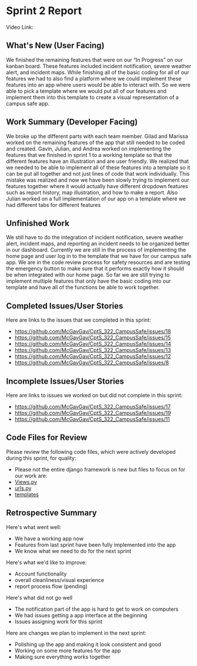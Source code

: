 # Sprint 2 Report 
Video Link: 
## What's New (User Facing)
We finished the remaining features that were on our “In Progress” on our kanban board. These features included incident notification, severe 
weather alert, and incident maps. While finishing all of the basic coding for all of our features we had to also find a platform where we 
could implement these features into an app where users would be able to interact with. So we were able to pick a template where we would put 
all of our features and implement them into this template to create a visual representation of a campus safe app. 



## Work Summary (Developer Facing)
We broke up the different parts with each team member. Gilad and Marissa worked on the remaining features of the app that still needed to be coded and created. Gavin, Julian, and Andrea worked on implementing the features that we finished in sprint 1 to a working template so that the different features have an illustration and are user friendly. We realized that we needed to be able to implement all of these features into a template so it can be put all together and not just lines of code that work individually. This mistake was realized and now we have been slowly trying to implement our features together where it would actually have different dropdown features such as report history, map illustration, and how to make a report. Also Julian worked on a full implementation of our app on a template where we had different tabs for different features

## Unfinished Work
We still have to do the integration of incident notification, severe weather alert, incident maps, and reporting an incident needs to be organized better in our dashboard. Currently we are still in the process of implementing the home page and user log in to the template that we have for our campus safe app. We are in the code review process for safety resources and are testing the emergency button to make sure that it performs exactly how it should be when integrated with our home page. So far we are still trying to implement multiple features that only have the basic coding into our template and have all of the functions be able to work together. 

## Completed Issues/User Stories
Here are links to the issues that we completed in this sprint:

 * https://github.com/McGavGav/CptS_322_CampusSafe/issues/18
 * https://github.com/McGavGav/CptS_322_CampusSafe/issues/15
 * https://github.com/McGavGav/CptS_322_CampusSafe/issues/14
 * https://github.com/McGavGav/CptS_322_CampusSafe/issues/13
 * https://github.com/McGavGav/CptS_322_CampusSafe/issues/12
 * https://github.com/McGavGav/CptS_322_CampusSafe/issues/8
 
 ## Incomplete Issues/User Stories
 Here are links to issues we worked on but did not complete in this sprint:
 * https://github.com/McGavGav/CptS_322_CampusSafe/issues/17
 * https://github.com/McGavGav/CptS_322_CampusSafe/issues/19
 * https://github.com/McGavGav/CptS_322_CampusSafe/issues/11

## Code Files for Review
Please review the following code files, which were actively developed during this sprint, for quality:
 * Please not the entire django framework is new but files to focus on for our work are:
 * [Views.py](https://github.com/McGavGav/CptS_322_CampusSafe/blob/main/crimoapp/views.py)
 * [urls.py](https://github.com/McGavGav/CptS_322_CampusSafe/blob/main/crimoapp/urls.py)
 * [templates](https://github.com/McGavGav/CptS_322_CampusSafe/tree/main/crimoapp/templates)
 
## Retrospective Summary
Here's what went well:
 * We have a working app now
 * Features from last sprint have been fully implemented into the app
 * We know what we need to do for the next sprint

 
   
Here's what we'd like to improve:
   * Account functionality
   * overall cleanliness/visual experience
   * report process flow (pending)

Here's what did not go well
  * The notification part of the app is hard to get to work on computers
  * We had issues getting a app interface at the beginning
  * Issues assigning work for this sprint

  
Here are changes we plan to implement in the next sprint:
   * Polishing up the app and making it look consistent and good
   * Working on some more features for the app
   * Making sure everything works together

